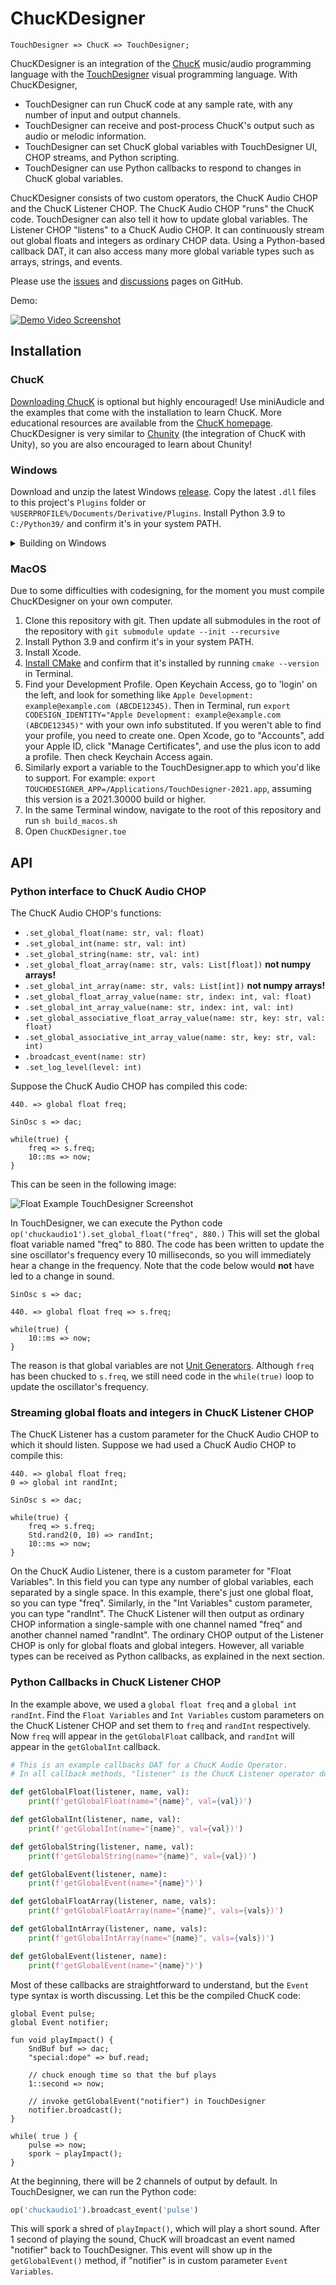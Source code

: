 # ChucKDesigner

`TouchDesigner => ChucK => TouchDesigner;`

ChucKDesigner is an integration of the [ChucK](https://chuck.stanford.edu/) music/audio programming language with the [TouchDesigner](https://derivative.ca) visual programming language. With ChucKDesigner,
* TouchDesigner can run ChucK code at any sample rate, with any number of input and output channels.
* TouchDesigner can receive and post-process ChucK's output such as audio or melodic information.
* TouchDesigner can set ChucK global variables with TouchDesigner UI, CHOP streams, and Python scripting.
* TouchDesigner can use Python callbacks to respond to changes in ChucK global variables.

ChucKDesigner consists of two custom operators, the ChucK Audio CHOP and the ChucK Listener CHOP. The ChucK Audio CHOP "runs" the ChucK code. TouchDesigner can also tell it how to update global variables. The Listener CHOP "listens" to a ChucK Audio CHOP. It can continuously stream out global floats and integers as ordinary CHOP data. Using a Python-based callback DAT, it can also access many more global variable types such as arrays, strings, and events.

Please use the [issues](https://github.com/DBraun/ChucKDesigner/issues) and [discussions](https://github.com/DBraun/ChucKDesigner/discussions) pages on GitHub.

Demo:

[![Demo Video Screenshot](https://img.youtube.com/vi/TmJQh1lWXso/0.jpg)](https://www.youtube.com/watch?v=TmJQh1lWXso "ChucKDesigner - Music Programming in TouchDesigner")

## Installation

### ChucK

[Downloading ChucK](https://chuck.stanford.edu/release/) is optional but highly encouraged! Use miniAudicle and the examples that come with the installation to learn ChucK. More educational resources are available from the [ChucK homepage](https://chuck.stanford.edu/). ChucKDesigner is very similar to [Chunity](https://chuck.stanford.edu/chunity/) (the integration of ChucK with Unity), so you are also encouraged to learn about Chunity!

### Windows

Download and unzip the latest Windows [release](https://github.com/DBraun/ChucKDesigner/releases). Copy the latest `.dll` files to this project's `Plugins` folder or `%USERPROFILE%/Documents/Derivative/Plugins`. Install Python 3.9 to `C:/Python39/` and confirm it's in your system PATH.

<details>
<summary>Building on Windows</summary>
<br>
Clone this repository with git. Then update all submodules in the root of the repository with <code>git submodule update --init --recursive</code>.
<br>
Install CMake and confirm that it's installed by running <code>cmake --version</code> in a command prompt.
<br>
Then in this repository,
<br>
<code>
cmake . -DCMAKE_BUILD_TYPE=Release -Bbuild
</code>
<br>
Finally, open <code>build/ChucKDesignerCHOP.sln</code> and compile.
</details>

### MacOS

Due to some difficulties with codesigning, for the moment you must compile ChucKDesigner on your own computer.

1. Clone this repository with git. Then update all submodules in the root of the repository with `git submodule update --init --recursive`
2. Install Python 3.9 and confirm it's in your system PATH.
3. Install Xcode.
4. [Install CMake](https://cmake.org/download/) and confirm that it's installed by running `cmake --version` in Terminal.
5. Find your Development Profile. Open Keychain Access, go to 'login' on the left, and look for something like `Apple Development: example@example.com (ABCDE12345)`. Then in Terminal, run `export CODESIGN_IDENTITY="Apple Development: example@example.com (ABCDE12345)"` with your own info substituted. If you weren't able to find your profile, you need to create one. Open Xcode, go to "Accounts", add your Apple ID, click "Manage Certificates", and use the plus icon to add a profile. Then check Keychain Access again.
6. Similarly export a variable to the TouchDesigner.app to which you'd like to support. For example: `export TOUCHDESIGNER_APP=/Applications/TouchDesigner-2021.app`, assuming this version is a 2021.30000 build or higher.
7. In the same Terminal window, navigate to the root of this repository and run `sh build_macos.sh`
8. Open `ChucKDesigner.toe`

<!-- Download and unzip the latest macOS [release](https://github.com/DBraun/ChucKDesigner/releases). Copy the latest `.plugin` and `.dylib` files to this project's `Plugins` folder or `~/Library/Application Support/Derivative/TouchDesigner099/Plugins`. -->

## API

### Python interface to ChucK Audio CHOP

The ChucK Audio CHOP's functions:

* `.set_global_float(name: str, val: float)`
* `.set_global_int(name: str, val: int)`
* `.set_global_string(name: str, val: int)`
* `.set_global_float_array(name: str, vals: List[float])` **not numpy arrays!**
* `.set_global_int_array(name: str, vals: List[int])` **not numpy arrays!**
* `.set_global_float_array_value(name: str, index: int, val: float)`
* `.set_global_int_array_value(name: str, index: int, val: int)`
* `.set_global_associative_float_array_value(name: str, key: str, val: float)`
* `.set_global_associative_int_array_value(name: str, key: str, val: int)`
* `.broadcast_event(name: str)`
* `.set_log_level(level: int)`

Suppose the ChucK Audio CHOP has compiled this code:

```chuck
440. => global float freq;

SinOsc s => dac;

while(true) {
    freq => s.freq;
    10::ms => now;
}
```

This can be seen in the following image:

![Float Example TouchDesigner Screenshot](docs/float_example.png?raw=true "Float Example TouchDesigner Screenshot")

In TouchDesigner, we can execute the Python code
`op('chuckaudio1').set_global_float("freq", 880.)`
This will set the global float variable named "freq" to 880. The code has been written to update the sine oscillator's frequency every 10 milliseconds, so you will immediately hear a change in the frequency. Note that the code below would **not** have led to a change in sound.

```chuck
SinOsc s => dac;

440. => global float freq => s.freq;

while(true) {
    10::ms => now;
}
```

The reason is that global variables are not [Unit Generators](https://chuck.stanford.edu/doc/program/ugen.html). Although `freq` has been chucked to `s.freq`, we still need code in the `while(true)` loop to update the oscillator's frequency.

### Streaming global floats and integers in ChucK Listener CHOP

The ChucK Listener has a custom parameter for the ChucK Audio CHOP to which it should listen. Suppose we had used a ChucK Audio CHOP to compile this:

```chuck
440. => global float freq;
0 => global int randInt;

SinOsc s => dac;

while(true) {
    freq => s.freq;
    Std.rand2(0, 10) => randInt;
    10::ms => now;
}
```

On the ChucK Audio Listener, there is a custom parameter for "Float Variables". In this field you can type any number of global variables, each separated by a single space. In this example, there's just one global float, so you can type "freq". Similarly, in the "Int Variables" custom parameter, you can type "randInt". The ChucK Listener will then output as ordinary CHOP information a single-sample with one channel named "freq" and another channel named "randInt". The ordinary CHOP output of the Listener CHOP is only for global floats and global integers. However, all variable types can be received as Python callbacks, as explained in the next section.

### Python Callbacks in ChucK Listener CHOP

In the example above, we used a `global float freq` and a `global int randInt`. Find the `Float Variables` and `Int Variables` custom parameters on the ChucK Listener CHOP and set them to `freq` and `randInt` respectively. Now `freq` will appear in the `getGlobalFloat` callback, and `randInt` will appear in the `getGlobalInt` callback. 

```python
# This is an example callbacks DAT for a ChucK Audio Operator.
# In all callback methods, "listener" is the ChucK Listener operator doing the callback.

def getGlobalFloat(listener, name, val):
    print(f'getGlobalFloat(name="{name}", val={val})')

def getGlobalInt(listener, name, val):
    print(f'getGlobalInt(name="{name}", val={val})')

def getGlobalString(listener, name, val):
    print(f'getGlobalString(name="{name}", val={val})')

def getGlobalEvent(listener, name):
    print(f'getGlobalEvent(name="{name}")')

def getGlobalFloatArray(listener, name, vals):
    print(f'getGlobalFloatArray(name="{name}", vals={vals})')

def getGlobalIntArray(listener, name, vals):
    print(f'getGlobalIntArray(name="{name}", vals={vals})')

def getGlobalEvent(listener, name):
    print(f'getGlobalEvent(name="{name}")')
```

Most of these callbacks are straightforward to understand, but the `Event` type syntax is worth discussing. Let this be the compiled ChucK code:

```chuck
global Event pulse;
global Event notifier;

fun void playImpact() {
    SndBuf buf => dac;
    "special:dope" => buf.read;

    // chuck enough time so that the buf plays
    1::second => now; 
    
    // invoke getGlobalEvent("notifier") in TouchDesigner
    notifier.broadcast();
}

while( true ) {
    pulse => now;
    spork ~ playImpact();
}
```

At the beginning, there will be 2 channels of output by default. In TouchDesigner, we can run the Python code:
```python
op('chuckaudio1').broadcast_event('pulse')
```

This will spork a shred of `playImpact()`, which will play a short sound. After 1 second of playing the sound, ChucK will broadcast an event named "notifier" back to TouchDesigner. This event will show up in the `getGlobalEvent()` method, if "notifier" is in custom parameter `Event Variables`.
